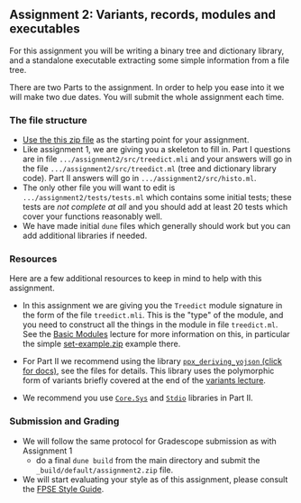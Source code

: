 Assignment 2: Variants, records, modules and executables
--------------------------------------------------------------

For this assignment you will be writing a binary tree and dictionary library,
and a standalone executable extracting some simple information from a file tree.

There are two Parts to the assignment.  In order to help you ease into it we will make two due dates.  You will submit the whole assignment each time.

### The file structure

* [Use the this zip file](assignment2.zip) as the starting point for your assignment. 
* Like assignment 1, we are giving you a skeleton to fill in.  Part I questions are in file `.../assignment2/src/treedict.mli` and your answers will go in the file  `.../assignment2/src/treedict.ml` (tree and dictionary library code). Part II answers will go in `.../assignment2/src/histo.ml`.
* The only other file you will want to edit is `.../assignment2/tests/tests.ml` which contains some initial tests; these tests are *not complete at all* and you should add at least 20 tests which cover your functions reasonably well.
* We have made initial `dune` files which generally should work but you can add additional libraries if needed.

### Resources
Here are a few additional resources to keep in mind to help with this assignment.

* In this assignment we are giving you the `Treedict` module signature in the form of the file `treedict.mli`.  This is the "type" of the module, and you need to construct all the things in the module in file `treedict.ml`.  See the [Basic Modules](../basic-modules.html) lecture for more information on this, in particular the simple [set-example.zip](../examples/set-example.zip) example there.


* For Part II we recommend using the library [`ppx_deriving_yojson` (click for docs)](https://github.com/ocaml-ppx/ppx_deriving_yojson), see the files for details.  This library uses the polymorphic form of variants briefly covered at the end of the [variants lecture](../variants.html).
* We recommend you use [`Core.Sys`](https://ocaml.janestreet.com/ocaml-core/latest/doc/core/Core__/Core_sys/index.html) and [`Stdio`](https://ocaml.janestreet.com/ocaml-core/latest/doc/stdio/Stdio/index.html) libraries in Part II.

### Submission and Grading
* We will follow the same protocol for Gradescope submission as with Assignment 1
  - do a final `dune build` from the main directory and submit the `_build/default/assignment2.zip` file.
* We will start evaluating your style as of this assignment, please consult the [FPSE Style Guide](../style-guide.html).



